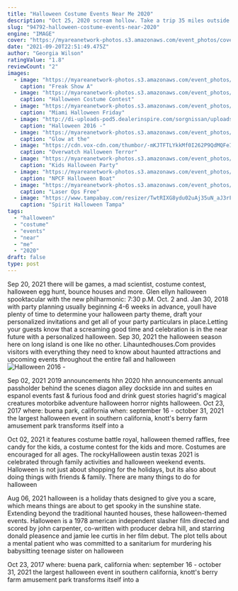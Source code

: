 ```yaml
---
title: "Halloween Costume Events Near Me 2020"
description: "Oct 25, 2020 scream hollow. Take a trip 35 miles outside of austin to a spooky 20-acre forest near bastrop. This scare park comes alive for halloween beginning september 18 and running through november 7, 2020"
slug: "94792-halloween-costume-events-near-2020"
engine: "IMAGE"
cover: "https://myareanetwork-photos.s3.amazonaws.com/event_photos/cover/485341_1599677435.jpeg"
date: "2021-09-20T22:51:49.475Z"
author: "Georgia Wilson"
ratingValue: "1.8"
reviewCount: "2"
images:
  - image: "https://myareanetwork-photos.s3.amazonaws.com/event_photos/cover/485341_1599677435.jpeg"
    caption: "Freak Show A"
  - image: "https://myareanetwork-photos.s3.amazonaws.com/event_photos/cover/265922_1504494291.jpg"
    caption: "Halloween Costume Contest"
  - image: "https://myareanetwork-photos.s3.amazonaws.com/event_photos/f/488928_1603443931.jpg"
    caption: "Miami Halloween Friday"
  - image: "http://di-uploads-pod5.dealerinspire.com/sorgnissan/uploads/2016/10/trickortreat.jpg"
    caption: "Halloween 2016 -"
  - image: "https://myareanetwork-photos.s3.amazonaws.com/event_photos/f/268509_1506970988.jpg"
    caption: "Glow at the"
  - image: "https://cdn.vox-cdn.com/thumbor/-mKJTFTLYkkMf0I262P9QdMQFeI=/0x0:603x643/1200x0/filters:focal(0x0:603x643)/cdn.vox-cdn.com/uploads/chorus_asset/file/9412207/Oeo8knf.jpg"
    caption: "Overwatch Halloween Terror"
  - image: "https://myareanetwork-photos.s3.amazonaws.com/event_photos/f/489335_1603826706.jpeg"
    caption: "Kids Halloween Party"
  - image: "https://myareanetwork-photos.s3.amazonaws.com/event_photos/cover/486896_1602277911.jpg?1602277911"
    caption: "NPCF Halloween Boat"
  - image: "https://myareanetwork-photos.s3.amazonaws.com/event_photos/cover/489492_1603976272.jpg"
    caption: "Laser Ops Free"
  - image: "https://www.tampabay.com/resizer/TwtRIXG8ydu02uAj35uN_aJ3rF0=/1400x2500/smart/cloudfront-us-east-1.images.arcpublishing.com/tbt/GFOCP4HLAVEJPISO2UQ3IYPFLU.JPG"
    caption: "Spirit Halloween Tampa"
tags:
  - "halloween"
  - "costume"
  - "events"
  - "near"
  - "me"
  - "2020"
draft: false
type: post
---
```


Sep 20, 2021 there will be games, a mad scientist, costume contest, halloween egg hunt, bounce houses and more. Glen ellyn halloween spooktacular with the new philharmonic: 7:30 p.M. Oct. 2 and. Jan 30, 2018 with party planning usually beginning 4-6 weeks in advance, youll have plenty of time to determine your halloween party theme, draft your personalized invitations and get all of your party particulars in place.Letting your guests know that a screaming good time and celebration is in the near future with a personalized halloween. Sep 30, 2021 the halloween season here on long island is one like no other. Lihauntedhouses.Com provides visitors with everything they need to know about haunted attractions and upcoming events throughout the entire fall and halloween
![Halloween 2016 -](http://di-uploads-pod5.dealerinspire.com/sorgnissan/uploads/2016/10/trickortreat.jpg "Halloween 2016 -")

Sep 02, 2021 2019 announcements hhn 2020 hhn announcements annual passholder behind the scenes diagon alley dockside inn and suites en espanol events fast &amp; furious food and drink guest stories hagrid&#39;s magical creatures motorbike adventure halloween horror nights halloween. Oct 23, 2017 where: buena park, california when: september 16 - october 31, 2021 the largest halloween event in southern california, knott&#39;s berry farm amusement park transforms itself into a
<!--inArticleAds-->

<!--galleryOne-->

Oct 02, 2021 it features costume battle royal, halloween themed raffles, free candy for the kids, a costume contest for the kids and more. Costumes are encouraged for all ages. The rockyHalloween austin texas 2021 is celebrated through family activities and halloween weekend events. Halloween is not just about shopping for the holidays, but its also about doing things with friends & family. There are many things to do for halloween
<!--inArticleAds-->

<!--galleryTwo-->

Aug 06, 2021 halloween is a holiday thats designed to give you a scare, which means things are about to get spooky in the sunshine state. Extending beyond the traditional haunted houses, these halloween-themed events. Halloween is a 1978 american independent slasher film directed and scored by john carpenter, co-written with producer debra hill, and starring donald pleasence and jamie lee curtis in her film debut. The plot tells about a mental patient who was committed to a sanitarium for murdering his babysitting teenage sister on halloween
<!--galleryThree-->

Oct 23, 2017 where: buena park, california when: september 16 - october 31, 2021 the largest halloween event in southern california, knott's berry farm amusement park transforms itself into a